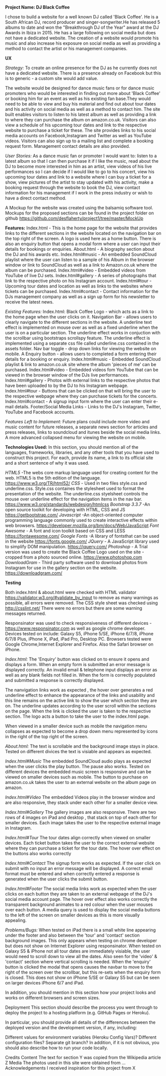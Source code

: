 **Project Name: DJ Black Coffee**

I chose to build a website for a well known DJ called 'Black Coffee'. He is a South African DJ, record producer and singer-songwriter.He has released 5 albums to date and won the "Breakthrough DJ of the Year" award at the DJ Awards in Ibiza in 2015. He has a large following on social media but does not have a dedicated website. The creation of a website would promote his music and also increase his exposure on social media as well as providing a method to contact the artist or his management companies.

**UX**

*Strategy:* To create an online presence for the DJ as he currently does not have a dedicated website. There is a presence already on Facebook but this is to generic - a custom site would add value. 

The website would be designed for dance music fans or for dance music promoters who would be interested in finding out more about 'Black Coffee' or booking him for an event as well as his existing fan base.They would need to be able to view and buy his material and find out about tour dates and his activity on social media as well as a method to contact him. 
The site built enables visitors to listen to his latest album as well as providing a link to where they can purchase the album on amazon.co.uk. Visitors can also view a schedule of his upcoming tour dates and link to the respective website to purchase a ticket for these. The site provides links to his social media accounts on Facebook,Instagram and Twitter as well as YouTube videos. Visitors can also sign up to a mailing list and complete a booking request form. Management contact details are also provided.

*User Stories:*
As a dance music fan or promoter I would want to: 
listen to a latest album so that I can then purchase it if I like the music,
read about the DJ to become more interested in him as an artist,
view videos of his live performances so I can decide if I would like to go to his concert,
view his upcoming tour dates and link to a website where I can buy a ticket for a show,
view pictures of the artist to stay updated with his activity,
make a booking request through the website to book the DJ,
view contact information for his management if I work in the press industry or wish to have a direct contact method.

A Mockup for the website was created using the balsamiq software tool. Mockups for the proposed sections can be found in the project folder on github https://github.com/desflaherty/project1/tree/master/MockUp

**Features:**
Index.html - This is the home page for the website that provides links to the different sections in the website located on the navigation bar on the top right of the screen. A logo is used here as a home button. There is also an enquiry button that opens a modal form where a user can input their details for bookings or enquiries.
About.html - A biography section about the DJ and his awards etc.
Index.html#music - An embedded SoundCloud playlist where the user can listen to a sample of his Album in the browser window or link to SoundCloud as well as a link to Amazon.co.uk where the album can be purchased.
Index.html#video - Embedded videos from YouTube of live DJ sets.
Index.html#gallery - A series of photographs that link to the respective photo on his Instagram account.
Index.html#tour -Upcoming tour dates and location as well as links to the websites where tickets can be purchased.
Index.html#contact - Contact information for the DJs management company as well as a sign up form for his newsletter to receive the latest news.

*Existing Features:*
Index.html:
Black Coffee Logo  - which acts as a link to the home page when the user clicks on it.
Navigation Bar - allows users to clearly navigate to the different sections in the website. A underline text effect is implemented on mouse over as well as a fixed underline when the user is on a particular section. The underline effect works in conjuction with the scrollbar using bootstraps scrollspy feature. The underline effect is implemented using a separate css file called underline.css contained in the assets folder.
Nav bar toggle - drop down links for viewing the website on mobile.
A Enquiry button - allows users to completed a form entering their details for a booking or enquiry.
Index.html#music - Embedded SoundCloud playlist & link to amazon.co.uk site where the album 'pieces of me' can be purchased.
Index.html#video - Embedded videos fom YouTube that can be viewed in the browser window of the DJs live performances.
Index.html#gallery - Photos with external links to the respective photos that have been uploaded to by the DJ to his Instagram webpage.
Index.html#tour - Buttons that can be clicked on that will bring the user to the respective webpage where they can purchase tickets for the concerts.
Index.html#contact - A signup input form where the user can enter their e-mail details.
Footer/Social Media Links - Links to the DJ's Instagram, Twitter, YouTube and Facebook accounts.

*Features Left to Implement:*
Future plans could include more video and music content for future releases, a separate news section for articles and press releases, links to soundcloud and itunes beside the social media links. A more advanced collapsed menu for viewing the website on mobile.


**Technologies Used:**
In this section, you should mention all of the languages, frameworks, libraries, and any other tools that you have used to construct this project. For each, provide its name, a link to its official site and a short sentence of why it was used.

*HTML5* -The webs core markup language used for creating content for the web. HTML5 is the 5th edition of the language.       https://www.w3.org/TR/html52/
*CSS* - Used in two files style.css and underline.css. Style.css containes the stylesheet used to format the presentation of the website. The underline.css styelsheet controls the mouse over underline effect for the navigation items in the nav bar. https://www.w3.org/standards/webdesign/htmlcss
*Bootstrap 3.3.7* -An open source toolkit for developing with HTML, CSS and JS https://getbootstrap.com/
*Javascript* -An object-oriented computer programming language commonly used to create interactive effects within web browsers. https://developer.mozilla.org/bm/docs/Web/JavaScript
*Font Awesome* - A font and icon toolkit based on CSS and LESS https://fontawesome.com/
*Google Fonts* -A library of fontsthat can be used in the website https://fonts.google.com/
*JQuery* - A JavaScript library used to simplify DOM manipulation. https://jquery.com/
*Photoshop* -  A Trial version was used to create the Black Coffee Logo used on the site - cropped from a photo sourced online. https://www.photoshop.com
*DownloadGram* - Third party software used to download photos from Instagram for use in the gallery section on the website. https://downloadgram.com/


**Testing**

Both index.html & about.html were checked with HTML validator https://validator.w3.org/#validate_by_input to remove as many warnings as possible, all errors were removed. The CSS style sheet was checked using http://csslint.net/ There were no errors but there are some warning messages returned.

Responsinator was used to check responsiveness of different devices - https://www.responsinator.com as well as google chrome developer.
Devices tested on include: Galaxy S5, iPhone 5/SE, iPhone 6/7/8, iPhone 6/7/8 Plus, iPhone X, iPad, iPad Pro, Desktop PC. Browsers tested were Google Chrome,Internet Explorer and Firefox. Also the Safari browser on iPhone.

*Index.html:*
The 'Enquiry' button was clicked on to ensure it opens and displays a form. When an empty form is submitted an error message is displayed correctly. An invalid email & telephone input displays an error as well as any blank fields not filled in. When the form is correctly populated and submitted a response is correctly displayed.

The nanvigation links work as expected , the hover over generates a red underline effect to enhance the appearance of the links and usability and this line remains on the active link to show the user which section they are on. The underline updates according to the user scroll within the sections on the page. When the link is clicked the user is taken to the respective section. The logo acts a button to take the user to the index.html page.

When viewed in a smaller device such as mobile the navigation menu collapses as expected to become a drop down menu represented by icons in the right of the top right of the screen.

*About.html:*
The text is scrollable and the background image stays in place. Tested on different divices the text is visiable and appears as expected.

*Index.html#Music*
The embedded SoundCloud audio plays as expected when the user clicks the play button. The pause also works. Tested on different devices the embedded music screen is responsive and can be viewed on smaller devices such as mobile. The button to purchase on amazon.co.uk takes the user to an external website on the album page on amazon.

*Index.html#Video*
The embedded Videos play in the browser window and are also responsive, they stack under each other for a smaller device view.

*Index.html#Gallery*
The gallery images are also responsive. There are two rows of 4 images on iPad and desktop , that stack on top of each other for smaller devices. Each image takes the user to the respective external image in Instagram.

*Index.html#Tour*
The tour dates align correctly when viewed on smaller devices. Each ticket button takes the user to the correct external website where they can purchase a ticket for the tour date. The hover over effect on the buttons also works correctly 

*Index.html#Contact*
The signup form works as expected. If the user click on submit with no input an error message will be displayed. A correct email format must be entered and when correctly entered a response is generated when the user clicks the submit button.

*Index.html#Footer*
The social media links work as expected when the user clicks on each button they are taken to an external webpage of the DJ's social media account page. The hover over effect also works correctly the transparent background animates to a red colour when the user mouses over each button. A media query is used to display the social media buttons to the left of the screen on smaller devices as this is more visually appealing.

*Problems/Bugs:*
When tested on iPad there is a small white line appearing under the footer and also between the 'tour' and 'contact' section background images. This only appears when testing on chrome developer but does not show on Internet Explorer using responsinator.
When tested on Galaxy S5 & iPhone not all tour dates are immediately visiable, the user would need to scroll down to view all the dates. Also seen for the 'video' & 'contact' section where vertical scrolling is needed.
When the 'enquiry' button is clicked the modal that opens causes the navbar to move to the right of the screen over the scrollbar, but this re-sets when the enquiry form is closed. This does not show on iPhone 5/SE or Galaxy S5 but can be seen on larger devices iPhone 6/7 and iPad.

In addition, you should mention in this section how your project looks and works on different browsers and screen sizes.


Deployment
This section should describe the process you went through to deploy the project to a hosting platform (e.g. GitHub Pages or Heroku).

In particular, you should provide all details of the differences between the deployed version and the development version, if any, including:

Different values for environment variables (Heroku Config Vars)?
Different configuration files?
Separate git branch?
In addition, if it is not obvious, you should also describe how to run your code locally.

Credits
Content
The text for section Y was copied from the Wikipedia article Z
Media
The photos used in this site were obtained from ...
Acknowledgements
I received inspiration for this project from X

